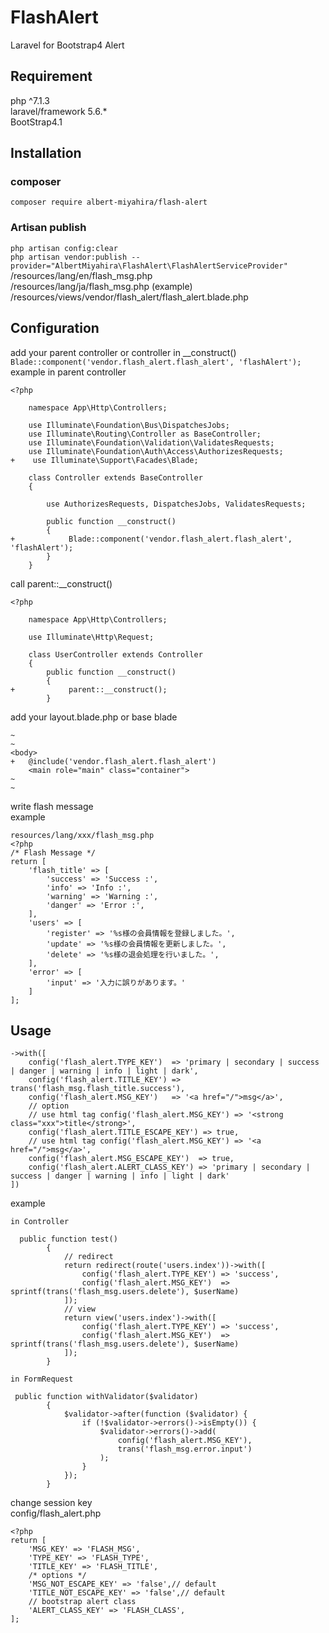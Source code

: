 # FlashAlert
Laravel for Bootstrap4 Alert
## Requirement
php ^7.1.3  
laravel/framework 5.6.*  
BootStrap4.1
## Installation
### composer
`composer require albert-miyahira/flash-alert`  
### Artisan publish
`php artisan config:clear`  
`php artisan vendor:publish --provider="AlbertMiyahira\FlashAlert\FlashAlertServiceProvider"` 
/resources/lang/en/flash_msg.php  
/resources/lang/ja/flash_msg.php (example)  
/resources/views/vendor/flash_alert/flash_alert.blade.php
## Configuration
add your parent controller or controller in __construct()  
`Blade::component('vendor.flash_alert.flash_alert', 'flashAlert');`  
example in parent controller
```
<?php

    namespace App\Http\Controllers;

    use Illuminate\Foundation\Bus\DispatchesJobs;
    use Illuminate\Routing\Controller as BaseController;
    use Illuminate\Foundation\Validation\ValidatesRequests;
    use Illuminate\Foundation\Auth\Access\AuthorizesRequests;
+    use Illuminate\Support\Facades\Blade;

    class Controller extends BaseController
    {

        use AuthorizesRequests, DispatchesJobs, ValidatesRequests;

        public function __construct()
        {
+            Blade::component('vendor.flash_alert.flash_alert', 'flashAlert');
        }
    }
```
call parent::__construct() 

```
<?php

    namespace App\Http\Controllers;

    use Illuminate\Http\Request;
   
    class UserController extends Controller
    {
        public function __construct()
        {
+            parent::__construct();
        }
```
add your layout.blade.php or base blade 
```
~
~
<body>
+   @include('vendor.flash_alert.flash_alert')
    <main role="main" class="container">
~
~
```
write flash message  
example
``` 
resources/lang/xxx/flash_msg.php  
<?php
/* Flash Message */
return [
    'flash_title' => [
        'success' => 'Success :',
        'info' => 'Info :',
        'warning' => 'Warning :',
        'danger' => 'Error :',
    ],
    'users' => [
        'register' => '%s様の会員情報を登録しました。',
        'update' => '%s様の会員情報を更新しました。',
        'delete' => '%s様の退会処理を行いました。',
    ],
    'error' => [
        'input' => '入力に誤りがあります。'
    ]
];
```

## Usage
```
->with([
    config('flash_alert.TYPE_KEY')  => 'primary | secondary | success | danger | warning | info | light | dark',
    config('flash_alert.TITLE_KEY') => trans('flash_msg.flash_title.success'),
    config('flash_alert.MSG_KEY')   => '<a href="/">msg</a>',
    // option
    // use html tag config('flash_alert.MSG_KEY') => '<strong class="xxx">title</strong>',
    config('flash_alert.TITLE_ESCAPE_KEY') => true,
    // use html tag config('flash_alert.MSG_KEY') => '<a href="/">msg</a>',
    config('flash_alert.MSG_ESCAPE_KEY')  => true,
    config('flash_alert.ALERT_CLASS_KEY') => 'primary | secondary | success | danger | warning | info | light | dark'
])
```
example
```
in Controller

  public function test()
        {
            // redirect
            return redirect(route('users.index'))->with([
                config('flash_alert.TYPE_KEY') => 'success',
                config('flash_alert.MSG_KEY')  => sprintf(trans('flash_msg.users.delete'), $userName)
            ]);
            // view
            return view('users.index')->with([
                config('flash_alert.TYPE_KEY') => 'success',
                config('flash_alert.MSG_KEY')  => sprintf(trans('flash_msg.users.delete'), $userName)
            ]);
        }
```
```
in FormRequest

 public function withValidator($validator)
        {
            $validator->after(function ($validator) {
                if (!$validator->errors()->isEmpty()) {
                    $validator->errors()->add(
                        config('flash_alert.MSG_KEY'), 
                        trans('flash_msg.error.input')
                    );
                }
            });
        }
```
change session key  
config/flash_alert.php  
```
<?php
return [
    'MSG_KEY' => 'FLASH_MSG',
    'TYPE_KEY' => 'FLASH_TYPE',
    'TITLE_KEY' => 'FLASH_TITLE',
    /* options */
    'MSG_NOT_ESCAPE_KEY' => 'false',// default
    'TITLE_NOT_ESCAPE_KEY' => 'false',// default
    // bootstrap alert class
    'ALERT_CLASS_KEY' => 'FLASH_CLASS',
];
```
